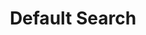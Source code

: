 ---
title: "Default Search"
slug: "default-search"
layout: "search"
sitemap:
  disable: true
outputs:
    - html
    - json
# menu:
#     main:
#         weight: 6
#         params: 
#             icon: search
---